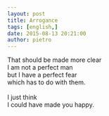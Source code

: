 ```yaml
---
layout: post
title: Arrogance
tags: [english,]
date: 2015-08-13 20:21:00
author: pietro
---
```

That should be made more clear<br/>I am not a perfect man<br/>but I have a perfect fear<br/>which has to do with them.<br/><br/>I just think<br/>I could have made you happy.
